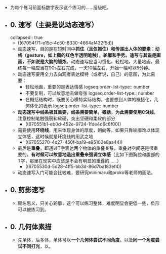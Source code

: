 - 为每个练习前面标数字表示这个练习的……层级吧。
- ## 0. 速写（主要是说动态速写）
  collapsed:: true
	- ((67054f71-e15c-4c50-8330-4664af432f5d))
	- 动态速写，目的是在短时间中**抓住（且仅抓住）**和传递出人体的要素：动线（gesture，如上图的红色半透明笔触），轮廓和手势。速写与其说是画画，不如说是**大脑的锻炼**。动态速写应当习惯化，轻松地，大量地画，最终每一幅应当在90s左右完成，一天10幅左右，开始一幅可以5分钟。
	- 动态速写要用全力去向观者表达模特（或者说，自己）的意图，为此需要：
		- 轻松地画，重要的是表达情感
		  logseq.order-list-type:: number
		- 不要复制，可以故意地去做夸张
		  logseq.order-list-type:: number
		- 在概括结构时，既要关心模特实际结构，也要想到人体的概括化，几何体化的表示
		  logseq.order-list-type:: number
	- **动态速写中线条极其重要，线条需要简单，概括，为此需要使用CSI线**，注意控制笔触强弱和软硬，突出坚硬和柔软的部分
		- ((670551b1-eb0d-452e-9724-1fde4d6c6f00))
	- 需要使用**环绕线**，用来体现身体的厚度，朝向等，如果只靠轮廓难以体现立体感，这时候就是环绕线的用武之地
		- ((67055270-4d27-450f-ba19-e95103e8aa44))
	- 最后是**重叠**，即通过T字表达两个物体的重叠关系，重叠对空间感是很重要的，**有时候可以故意地造出重叠来强调立体感**（比如下图胸腔和腹部的T字，那里在现实中应该是不会有明显的重叠的……）
		- ((6705530d-5d28-4ff5-bb3d-86d7ba183ef4))
	- 动态速写入门可能会比较难，要研究minimaru和proko等老师的画法。
- ## 0. 剪影速写
	- 顾名思义，只关心轮廓，这个可以练习整体，难度明显会更低一些，负形可以被练习到。
- ## 0. 几何体素描
	- 先单体，后多体，单体可以**一个几何体尝试不同角度**，以及**同一个角度尝试不同打光**，以。